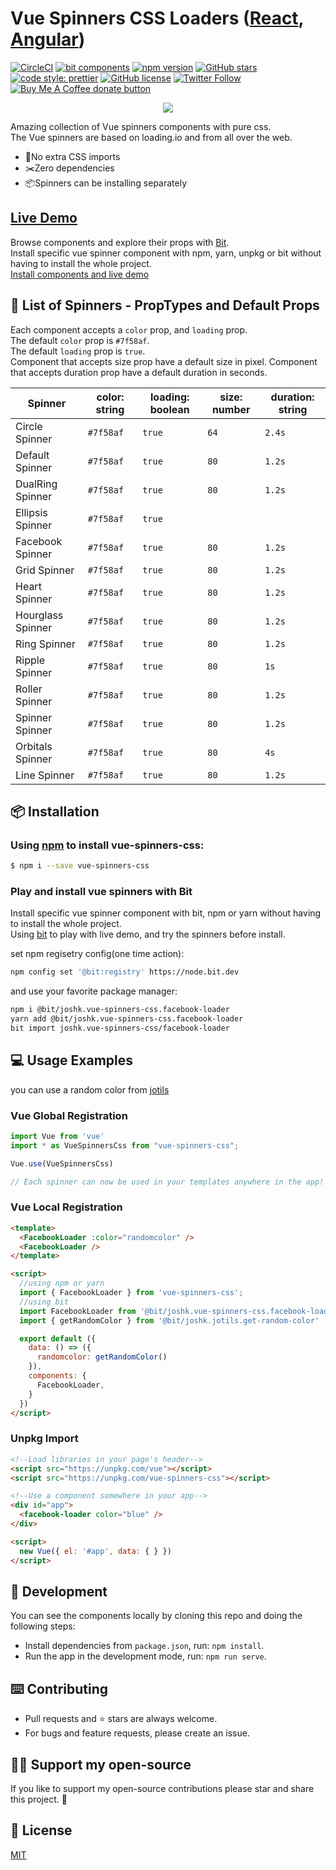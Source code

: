 # Vue Spinners CSS Loaders ([React](https://github.com/JoshK2/react-spinners-css), [Angular](https://github.com/JoshK2/ng-spinners))
[![CircleCI](https://circleci.com/gh/JoshK2/vue-spinners-css.svg?style=svg)](https://circleci.com/gh/JoshK2/vue-spinners-css)
[![bit components](https://img.shields.io/badge/dynamic/json.svg?color=6e3991&label=bit%20components&query=payload.totalComponents&url=https%3A%2F%2Fapi.bit.dev%2Fscope%2Fjoshk%2Fvue-spinners-css)](https://bit.dev/joshk/vue-spinners-css)
[![npm version](https://badge.fury.io/js/vue-spinners-css.svg?u)](https://www.npmjs.com/package/vue-spinners-css)
[![GitHub stars](https://img.shields.io/github/stars/joshk2/vue-spinners-css)](https://github.com/JoshK2/vue-spinners-css/stargazers)
[![code style: prettier](https://img.shields.io/badge/code_style-prettier-ff69b4.svg)](https://github.com/prettier/prettier)
[![GitHub license](https://img.shields.io/badge/license-MIT-blue.svg)](https://raw.githubusercontent.com/JoshK2/vue-spinners-css/master/LICENSE)
[![Twitter Follow](https://img.shields.io/twitter/follow/joshkuttler)](https://twitter.com/JoshKuttler)
<span class="badge-buymeacoffee"><a href="https://ko-fi.com/X8X614J76" title="Donate to this project using Ko-fi"><img src="https://img.shields.io/badge/buy%20me%20a%20coffee-support-%23ff5f5f" alt="Buy Me A Coffee donate button" /></a></span>

<p align="center">
  <a href="https://bit.dev/joshk/vue-spinners-css"><img src="https://i.imagesup.co/images2/4b9974d257035da5fcefcc63621103ba68b8aefc.gif"></a>
</p>

Amazing collection of Vue spinners components with pure css.  
The Vue spinners are based on loading.io and from all over the web.  

- 💅No extra CSS imports
- ✂️Zero dependencies
- 📦Spinners can be installing separately

## [Live Demo](https://bit.dev/joshk/vue-spinners-css)

Browse components and explore their props with [Bit](https://bit.dev/joshk/vue-spinners-css).  
Install specific vue spinner component with npm, yarn, unpkg or bit without having to install the whole project.  
[Install components and live demo](https://bit.dev/joshk/vue-spinners-css)
  
## 🚀 List of Spinners - PropTypes and Default Props

Each component accepts a `color` prop, and `loading` prop.  
The default `color` prop is `#7f58af`.  
The default `loading` prop is `true`.  
Component that accepts size prop have a default size in pixel.
Component that accepts duration prop have a default duration in seconds.

| Spinner          | color: string | loading: boolean  | size: number | duration: string |
| ---------------- | ------------  | ----------------- | ------------ | ---------------- |
| Circle Spinner   | `#7f58af`     | `true`            | `64`         | `2.4s`           |
| Default Spinner  | `#7f58af`     | `true`            | `80`         | `1.2s`           |
| DualRing Spinner | `#7f58af`     | `true`            | `80`         | `1.2s`           |
| Ellipsis Spinner | `#7f58af`     | `true`            |              |                  |
| Facebook Spinner | `#7f58af`     | `true`            | `80`         | `1.2s`           |
| Grid Spinner     | `#7f58af`     | `true`            | `80`         | `1.2s`           |
| Heart Spinner    | `#7f58af`     | `true`            | `80`         | `1.2s`           |
| Hourglass Spinner| `#7f58af`     | `true`            | `80`         | `1.2s`           |
| Ring Spinner     | `#7f58af`     | `true`            | `80`         | `1.2s`           |
| Ripple Spinner   | `#7f58af`     | `true`            | `80`         | `1s`             |
| Roller Spinner   | `#7f58af`     | `true`            | `80`         | `1.2s`           |
| Spinner Spinner  | `#7f58af`     | `true`            | `80`         | `1.2s`           |
| Orbitals Spinner | `#7f58af`     | `true`            | `80`         | `4s`             |
| Line Spinner     | `#7f58af`     | `true`            | `80`         | `1.2s`           |

## 📦 Installation
### Using [npm](https://www.npmjs.com/package/vue-spinners-css) to install vue-spinners-css:  

```bash
$ npm i --save vue-spinners-css
```  

### Play and install vue spinners with Bit

Install specific vue spinner component with bit, npm or yarn without having to install the whole project.  
Using [bit](https://bit.dev/joshk/vue-spinners-css) to play with live demo, and try the spinners before install.

set npm regisetry config(one time action):
```bash
npm config set '@bit:registry' https://node.bit.dev
```
and use your favorite package manager:
```bash
npm i @bit/joshk.vue-spinners-css.facebook-loader
yarn add @bit/joshk.vue-spinners-css.facebook-loader
bit import joshk.vue-spinners-css/facebook-loader 
```  

## 💻 Usage Examples

you can use a random color from [jotils](https://bit.dev/joshk/jotils/get-random-color)  

### Vue Global Registration
```javascript
import Vue from 'vue'
import * as VueSpinnersCss from "vue-spinners-css";

Vue.use(VueSpinnersCss)

// Each spinner can now be used in your templates anywhere in the app!
```

### Vue Local Registration
```html
<template>
  <FacebookLoader :color="randomcolor" />
  <FacebookLoader />
</template>

<script>
  //using npm or yarn
  import { FacebookLoader } from 'vue-spinners-css';
  //using bit
  import FacebookLoader from '@bit/joshk.vue-spinners-css.facebook-loader';
  import { getRandomColor } from '@bit/joshk.jotils.get-random-color'

  export default ({
    data: () => ({
      randomcolor: getRandomColor()
    }),
    components: {
      FacebookLoader,
    }
  })
</script>
```

### Unpkg Import
```html
<!--Load libraries in your page's header-->
<script src="https://unpkg.com/vue"></script>
<script src="https://unpkg.com/vue-spinners-css"></script>

<!--Use a component somewhere in your app-->
<div id="app">
  <facebook-loader color="blue" />
</div>

<script>
  new Vue({ el: '#app', data: { } })
</script>
```


## 👾 Development
You can see the components locally by cloning this repo and doing the following steps:
- Install dependencies from `package.json`, run: `npm install`.
- Run the app in the development mode, run: `npm run serve`.  

## ⌨️ Contributing
- Pull requests and ⭐ stars are always welcome.
- For bugs and feature requests, please create an issue.

## 👏🏻 Support my open-source
If you like to support my open-source contributions please star and share this project. 💫

## 📄 License
[MIT](https://github.com/JoshK2/vue-spinners-css/blob/master/LICENSE)

